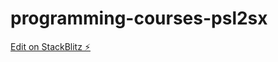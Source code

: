 # programming-courses-psl2sx

[Edit on StackBlitz ⚡️](https://stackblitz.com/edit/programming-courses-psl2sx)